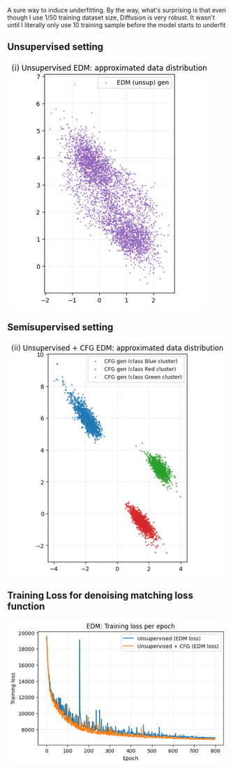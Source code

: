 A sure way to induce underfitting. By the way, what's surprising is that even though I use 1/50 training dataset size, Diffusion is very robust. It wasn't until I literally only use 10 training sample before the model starts to underfit

## Unsupervised setting
![image](https://github.com/nam-drun/sneak_peek_on_my_current_paper/blob/main/gen_models/Diffusion/EDM-ODE%20ablation%20test%20-%20low%20training%20samples/100%20samples/unsup_approxDataDistribution.png) 

## Semisupervised setting
![image](https://github.com/nam-drun/sneak_peek_on_my_current_paper/blob/main/gen_models/Diffusion/EDM-ODE%20ablation%20test%20-%20low%20training%20samples/100%20samples/unsup-cfg_approxDataDistribution.png)

## Training Loss for denoising matching loss function
![image](https://github.com/nam-drun/sneak_peek_on_my_current_paper/blob/main/gen_models/Diffusion/EDM-ODE%20ablation%20test%20-%20low%20training%20samples/100%20samples/denoisingMatchingLoss_for_2trainings.png)
